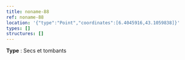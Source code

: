 ```yaml
---
title: noname-88
ref: noname-88
location: '{"type":"Point","coordinates":[6.4045916,43.1059838]}'
types: []
structures: []
---
```


**Type** : Secs et tombants  

